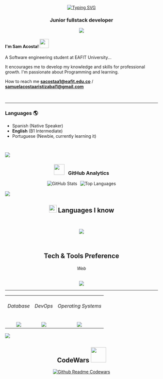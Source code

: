 <div align="center">
  
[![Typing SVG](https://readme-typing-svg.herokuapp.com?font=Fira+Code&pause=1000&width=435&lines=Hello%2C+welcome+to+my+Github+page;I'm+Sam;I'm+software+engineering)](https://git.io/typing-svg)

<h3 align="center">Junior fullstack developer</h3>

[![](https://visitcount.itsvg.in/api?id=itssam0&icon=0&color=0)](https://visitcount.itsvg.in)

</div>

#### I'm Sam Acosta! <img src="https://media.giphy.com/media/hvRJCLFzcasrR4ia7z/giphy.gif" width="30px">


A Software engineering student at EAFIT University...                     

It encourages me to develop my
knowledge and skills for
professional growth. I'm passionate about
Programming and learning.

How to reach me **sacostaa1@eafit.edu.co** / **samuelacostaaristizabal1@gmail.com**




<br>
<hr>

### Languages 🌎
- Spanish (Native Speaker)
- **English** (B1 Intermediate)
- Portuguese (Newbie, currently learning it)

<br>

<img src="https://user-images.githubusercontent.com/73097560/115834477-dbab4500-a447-11eb-908a-139a6edaec5c.gif"><br>

<div align="center">
    <h3><img src="https://media.giphy.com/media/iY8CRBdQXODJSCERIr/giphy.gif" width="35"> &nbsp; GitHub Analytics</h3>
</div>

<div align="center" style="display: flex; justify-content: center; align-items: center; gap: 10px;">
    <img src="https://github-readme-stats.vercel.app/api?username=sacostaa1&theme=dark&hide_border=true&include_all_commits=false&count_private=false" 
         alt="GitHub Stats" />  
    <img src="https://github-readme-stats.vercel.app/api/top-langs/?username=sacostaa1&theme=dark&hide_border=true&include_all_commits=false&count_private=false&layout=compact&langs_count=8" 
         alt="Top Languages" />
</div>
<br>
<img src="https://user-images.githubusercontent.com/73097560/115834477-dbab4500-a447-11eb-908a-139a6edaec5c.gif"><br>

<div align="center">
<h2><img src="https://media2.giphy.com/media/QssGEmpkyEOhBCb7e1/giphy.gif?cid=ecf05e47a0n3gi1bfqntqmob8g9aid1oyj2wr3ds3mg700bl&rid=giphy.gif" width ="25"> Languages I know</h2>
 </div>
 <br>
<p align="center">
  <a href="">
    <img src="https://skillicons.dev/icons?i=c,cs,cpp,,js,ts,,py,php,r" />
  </a>
</p>
<br>

<div align="center">
<h2>Tech & Tools Preference</h2>
 </div>
 
 <div align="center">
<h6>Web</h6>
 </div>
 
 <p align="center">
  <a href="">
    <img src="https://skillicons.dev/icons?i=react,django,flutter,nodejs,angular,,html,css,sass,,bootstrap" />
  </a>
</p>

<hr>


<div align="center">

<table style="border-collapse: collapse; border: 0;">
  <tr>
    <td align="center" style="border: 0;"><h6>Database</h6></td>
    <td align="center" style="border: 0;"><h6>DevOps</h6></td>
    <td align="center" style="border: 0;"><h6>Operating Systems</h6></td>
  </tr>
  <tr>
    <td align="center" style="border: 0;"><img src="https://skillicons.dev/icons?i=mysql,mongodb,postgres,sqlite" /></td>
    <td align="center" style="border: 0;"><img src="https://skillicons.dev/icons?i=gcp,aws,azure" /></td>
    <td align="center" style="border: 0;"><img src="https://skillicons.dev/icons?i=linux,windows,mint" /></td>
  </tr>
</table>

   
</div>


<img src="https://user-images.githubusercontent.com/73097560/115834477-dbab4500-a447-11eb-908a-139a6edaec5c.gif"><br>
<div align="center">
 
<h2> CodeWars  <img src="https://media.giphy.com/media/WUlplcMpOCEmTGBtBW/giphy.gif" width="50px"></h2>
 </div>
 
<div align="center">
  <a href="https://www.codewars.com/users/itssam0">
    <img src="https://codewars-stats-ignacio-cuadra.vercel.app/?username=itssam0&theme=dark" alt="Github Readme Codewars" />
  </a>
</div>






